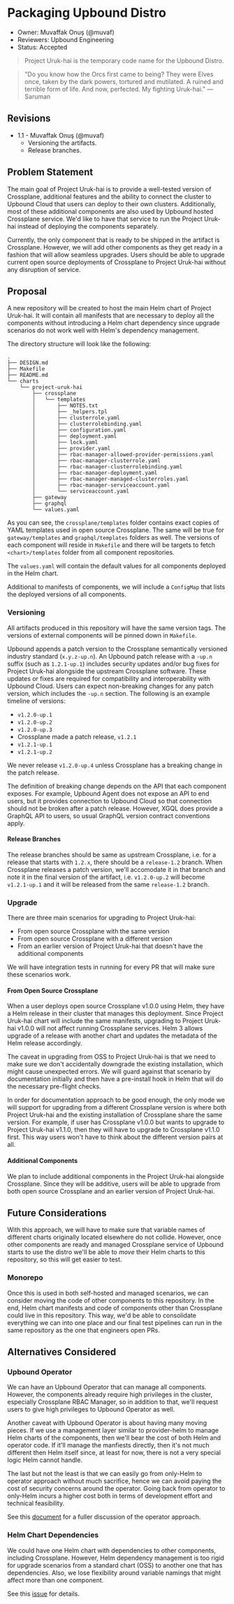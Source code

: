 # Packaging Upbound Distro

* Owner: Muvaffak Onuş (@muvaf)
* Reviewers: Upbound Engineering
* Status: Accepted

> Project Uruk-hai is the temporary code name for the Upbound Distro.

> "Do you know how the Orcs first came to being? They were Elves once, taken by
> the dark powers, tortured and mutilated. A ruined and terrible form of life.
> And now, perfected. My fighting Uruk-hai." —Saruman

## Revisions

* 1.1 - Muvaffak Onuş (@muvaf)
  * Versioning the artifacts.
  * Release branches.

## Problem Statement

The main goal of Project Uruk-hai is to provide a well-tested version of Crossplane,
additional features and the ability to connect the cluster to Upbound Cloud that
users can deploy to their own clusters. Additionally, most of these additional
components are also used by Upbound hosted Crossplane service.
We'd like to have that service to run the Project Uruk-hai instead of deploying the
components separately.

Currently, the only component that is ready to be shipped in the artifact
is Crossplane. However, we will add other components as they get ready in a fashion
that will allow seamless upgrades. Users should be able to upgrade
current open source deployments of Crossplane to Project Uruk-hai without any disruption
of service.

## Proposal

A new repository will be created to host the main Helm chart of Project Uruk-hai.
It will contain all manifests that are necessary to deploy all the components
without introducing a Helm chart dependency since upgrade scenarios do not work
well with Helm's dependency management.

The directory structure will look like the following:
```
.
├── DESIGN.md
├── Makefile
├── README.md
└── charts
    └── project-uruk-hai
        ├── crossplane
        │   └── templates
        │       ├── NOTES.txt
        │       ├── _helpers.tpl
        │       ├── clusterrole.yaml
        │       ├── clusterrolebinding.yaml
        │       ├── configuration.yaml
        │       ├── deployment.yaml
        │       ├── lock.yaml
        │       ├── provider.yaml
        │       ├── rbac-manager-allowed-provider-permissions.yaml
        │       ├── rbac-manager-clusterrole.yaml
        │       ├── rbac-manager-clusterrolebinding.yaml
        │       ├── rbac-manager-deployment.yaml
        │       ├── rbac-manager-managed-clusterroles.yaml
        │       ├── rbac-manager-serviceaccount.yaml
        │       └── serviceaccount.yaml
        ├── gateway
        ├── graphql
        └── values.yaml
```

As you can see, the `crossplane/templates` folder contains exact copies of YAML
templates used in open source Crossplane. The same will be true for `gateway/templates`
and `graphql/templates` folders as well. The versions of each component will reside
in `Makefile` and there will be targets to fetch `<chart>/templates` folder from
all component repositories.

The `values.yaml` will contain the default values for all components deployed in
the Helm chart.

Additional to manifests of components, we will include a `ConfigMap` that lists the
deployed versions of all components.

### Versioning

All artifacts produced in this repository will have the same version tags. The
versions of external components will be pinned down in `Makefile`.

Upbound appends a patch version to the Crossplane semantically versioned industry
standard (`x.y.z-up.n`). An Upbound patch release with a `-up.n` suffix
(such as `1.2.1-up.1`) includes security updates and/or bug fixes for Project
Uruk-hai alongside the upstream Crossplane software. These updates or fixes are
required for compatibility and interoperability with Upbound Cloud. Users can
expect non-breaking changes for any patch version, which includes the `-up.n`
section. The following is an example timeline of versions:
- `v1.2.0-up.1`
- `v1.2.0-up.2`
- `v1.2.0-up.3`
- Crossplane made a patch release, `v1.2.1`
- `v1.2.1-up.1`
- `v1.2.1-up.2`

We never release `v1.2.0-up.4` unless Crossplane has a breaking change in the patch
release.

The definition of breaking change depends on the API that each component exposes.
For example, Upbound Agent does not expose an API to end users, but it provides
connection to Upbound Cloud so that connection should not be broken after a patch
release. However, XGQL does provide a GraphQL API to users, so usual GraphQL
version contract conventions apply.

#### Release Branches

The release branches should be same as upstream Crossplane, i.e. for a release
that starts with `1.2.x`, there should be a `release-1.2` branch. When Crossplane
releases a patch version, we'll accomodate it in that branch and note it in the
final version of the artifact, i.e. `v1.2.0-up.2` will become `v1.2.1-up.1` and
it will be released from the same `release-1.2` branch.

### Upgrade

There are three main scenarios for upgrading to Project Uruk-hai:
* From open source Crossplane with the same version
* From open source Crossplane with a different version
* From an earlier version of Project Uruk-hai that doesn't have the additional components

We will have integration tests in running for every PR that will make sure these
scenarios work.

#### From Open Source Crossplane

When a user deploys open source Crossplane v1.0.0 using Helm, they have a Helm release
in their cluster that manages this deployment. Since Project Uruk-hai chart will
include the same manifests, upgrading to Project Uruk-hai v1.0.0 will not affect running
Crossplane services. Helm 3 allows upgrade of a release with another chart and
updates the metadata of the Helm release accordingly.

The caveat in upgrading from OSS to Project Uruk-hai is that we need to make sure we
don't accidentally downgrade the existing installation, which might cause unexpected
errors. We will guard against that scenario by documentation initially and then
have a pre-install hook in Helm that will do the necessary pre-flight checks.

In order for documentation approach to be good enough, the only mode we will
support for upgrading from a different Crossplane version is where both Project Uruk-hai
and the existing installation of Crossplane share the same version. For example,
if user has Crossplane v1.0.0 but wants to upgrade to Project Uruk-hai v1.1.0, then
they will have to upgrade to Crossplane v1.1.0 first. This way users won't have to
think about the different version pairs at all.

#### Additional Components

We plan to include additional components in the Project Uruk-hai alongside Crossplane.
Since they will be additive, users will be able to upgrade from both open source
Crossplane and an earlier version of Project Uruk-hai.

## Future Considerations

With this approach, we will have to make sure that variable names of different charts
originally located elsewhere do not collide. However, once other components are ready
and managed Crossplane service of Upbound starts to use the distro we'll be able to
*move* their Helm charts to this repository, so this will get easier to test.

### Monorepo

Once this is used in both self-hosted and managed scenarios, we can consider moving
the code of other components to this repository. In the end, Helm chart manifests
and code of components other than Crossplane could live in this repository. This
way, we'd be able to consolidate everything we can into one place and our final
test pipelines can run in the same repository as the one that engineers open PRs.

## Alternatives Considered

### Upbound Operator

We can have an Upbound Operator that can manage all components. However, the
components already require high privileges in the cluster, especially Crossplane
RBAC Manager, so in addition to that, we'll request users to give high privileges
to Upbound Operator as well.

Another caveat with Upbound Operator is about having many moving pieces. If we
use a management layer similar to provider-helm to manage Helm charts of the
components, then we'll bear the cost of both Helm and operator code. If it'll manage
the manfiests directly, then it's not much different then Helm itself since, at
least for now, there is not a very special logic Helm cannot handle.

The last but not the least is that we can easily go from only-Helm to operator
approach without much sacrifice, hence we can avoid paying the cost of security
concerns around the operator. Going back from operator to only-Helm incurs a higher
cost both in terms of development effort and technical feasibility.

See this [document](https://docs.google.com/document/d/1DApqQqdgAHy5lEAzUOuTIZbFsvnjuPKZnHMnQeIkCrM)
for a fuller discussion of the operator approach.

### Helm Chart Dependencies

We could have one Helm chart with dependencies to other components, including
Crossplane. However, Helm dependency management is too rigid for upgrade scenarios
from a standard chart (OSS) to another one that has dependencies. Also, we lose
flexibility around variable namings that might affect more than one component.

See this [issue](https://github.com/upbound/hosted-crossplane-squad/issues/439) for details.